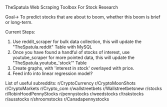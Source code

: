 TheSpatula
Web Scraping Toolbox For Stock Research

Goal-> To predict stocks that are about to boom, whether this boom is brief or long-term.

Current Steps:

1) Use reddit_scraper for bulk data collection, this will update the "TheSpatula.reddit" Table with MySQL
2) Once you have found a handful of stocks of interest, use youtube_scraper for more pointed data, this will update the "TheSpatula.youtube_'stock'" Table
3) Create graphs, with 'interest in stock' overlayed with price.
4) Feed info into linear regression model?

List of useful subreddits: 
r/CryptoCurrency 
r/CryptoMoonShots 
r/CryptoMarkets 
r/Crypto_com 
r/wallstreetbets 
r/Wallstreetbetsnew 
r/stocks 
r/RobinHoodPennyStocks 
r/pennystocks 
r/weedstocks 
r/trakstocks 
r/ausstocks 
r/shroomstocks 
r/Canadapennystocks
